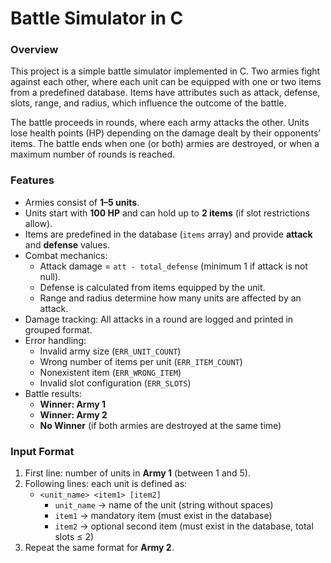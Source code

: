 # Battle Simulator in C

### Overview
This project is a simple battle simulator implemented in C. Two armies fight against each other, where each unit can be equipped with one or two items from a predefined database. Items have attributes such as attack, defense, slots, range, and radius, which influence the outcome of the battle.

The battle proceeds in rounds, where each army attacks the other. Units lose health points (HP) depending on the damage dealt by their opponents’ items. The battle ends when one (or both) armies are destroyed, or when a maximum number of rounds is reached.

### Features
- Armies consist of **1–5 units**.
- Units start with **100 HP** and can hold up to **2 items** (if slot restrictions allow).
- Items are predefined in the database (`items` array) and provide **attack** and **defense** values.
- Combat mechanics:
  - Attack damage = `att - total_defense` (minimum 1 if attack is not null).
  - Defense is calculated from items equipped by the unit.
  - Range and radius determine how many units are affected by an attack.
- Damage tracking: All attacks in a round are logged and printed in grouped format.
- Error handling:
  - Invalid army size (`ERR_UNIT_COUNT`)
  - Wrong number of items per unit (`ERR_ITEM_COUNT`)
  - Nonexistent item (`ERR_WRONG_ITEM`)
  - Invalid slot configuration (`ERR_SLOTS`)
- Battle results:
  - **Winner: Army 1**
  - **Winner: Army 2**
  - **No Winner** (if both armies are destroyed at the same time)

### Input Format
1. First line: number of units in **Army 1** (between 1 and 5).
2. Following lines: each unit is defined as:
   - `<unit_name> <item1> [item2]`
     - `unit_name` → name of the unit (string without spaces)
     - `item1` → mandatory item (must exist in the database)
     - `item2` → optional second item (must exist in the database, total slots ≤ 2)
3. Repeat the same format for **Army 2**.
